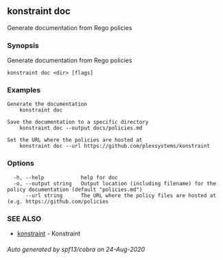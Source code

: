 ## konstraint doc

Generate documentation from Rego policies

### Synopsis

Generate documentation from Rego policies

```
konstraint doc <dir> [flags]
```

### Examples

```
Generate the documentation
	konstraint doc

Save the documentation to a specific directory
	konstraint doc --output docs/policies.md
	
Set the URL where the policies are hosted at
	konstraint doc --url https://github.com/plexsystems/konstraint
```

### Options

```
  -h, --help            help for doc
  -o, --output string   Output location (including filename) for the policy documentation (default "policies.md")
      --url string      The URL where the policy files are hosted at (e.g. https://github.com/policies
```

### SEE ALSO

* [konstraint](konstraint.md)	 - Konstraint

###### Auto generated by spf13/cobra on 24-Aug-2020
